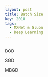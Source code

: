 ```yaml
---
layout: post
title: Batch Size
key: 2018
tags: 
  - MXNet & Gluon
  - Deep Learning
---
```


## 
BGD

SGD

MBGD
